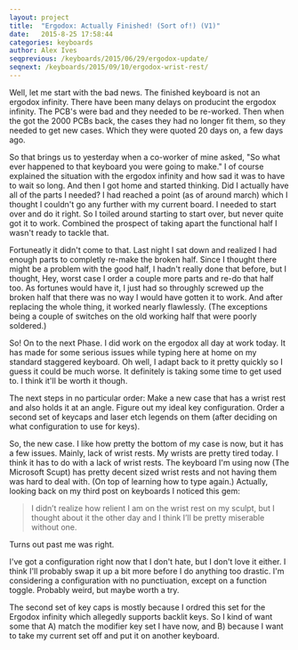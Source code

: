```yaml
---
layout: project
title:  "Ergodox: Actually Finished! (Sort of!) (V1)"
date:   2015-8-25 17:58:44
categories: keyboards
author: Alex Ives
seqprevious: /keyboards/2015/06/29/ergodox-update/
seqnext: /keyboards/2015/09/10/ergodox-wrist-rest/
---
```

Well, let me start with the bad news. The finished keyboard is not an ergodox infinity. There have been many delays on producint the ergodox infinity. The PCB's were bad and they needed to be re-worked. Then when the got the 2000 PCBs back, the cases they had no longer fit them, so they needed to get new cases. Which they were quoted 20 days on, a few days ago.

So that brings us to yesterday when a co-worker of mine asked, "So what ever happened to that keyboard you were going to make." I of course explained the situation with the ergodox infinity and how sad it was to have to wait so long. And then I got home and started thinking. Did I actually have all of the parts I needed? I had reached a point (as of around march) which I thought I couldn't go any further with my current board. I needed to start over and do it right. So I toiled around starting to start over, but never quite got it to work. Combined the prospect of taking apart the functional half I wasn't ready to tackle that.

Fortuneatly it didn't come to that. Last night I sat down and realized I had enough parts to completly re-make the broken half. Since I thought there might be a problem with the good half, I hadn't really done that before, but I thought, Hey, worst case I order a couple more parts and re-do that half too. As fortunes would have it, I just had so throughly screwed up the broken half that there was no way I would have gotten it to work. And after replacing the whole thing, it worked nearly flawlessly. (The exceptions being a couple of switches on the old working half that were poorly soldered.)

So! On to the next Phase. I did work on the ergodox all day at work today. It has made for some serious issues while typing here at home on my standard staggered keyboard. Oh well, I adapt back to it pretty quickly so I guess it could be much worse. It definitely is taking some time to get used to. I think it'll be worth it though.

The next steps in no particular order: Make a new case that has a wrist rest and also holds it at an angle. Figure out my ideal key configuration. Order a second set of keycaps and laser etch legends on them (after deciding on what configuration to use for keys).

So, the new case. I like how pretty the bottom of my case is now, but it has a few issues. Mainly, lack of wrist rests. My wrists are pretty tired today. I think it has to do with a lack of wrist rests. The keyboard I'm using now (The Microsoft Scupt) has pretty decent sized wrist rests and not having them was hard to deal with. (On top of learning how to type again.)
Actually, looking back on my third post on keyboards I noticed this gem: 

> I didn’t realize how relient I am on the wrist rest on my sculpt, but I thought about it the other day and I think I’ll be pretty miserable without one.

Turns out past me was right.

I've got a configuration right now that I don't hate, but I don't love it either. I think I'll probably swap it up a bit more before I do anything too drastic. I'm considering a configuration with no punctiuation, except on a function toggle. Probably weird, but maybe worth a try.

The second set of key caps is mostly because I ordred this set for the Ergodox infinity which allegedly supports backlit keys. So I kind of want some that A) match the modifier key set I have now, and B) because I want to take my current set off and put it on another keyboard.